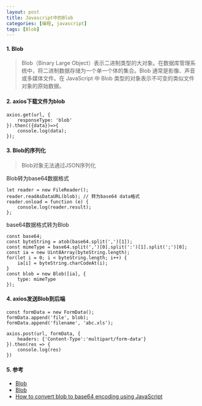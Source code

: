 ```yaml
---
layout: post
title: Javascript中的Blob
categories: [编程, javascript]
tags: [Blob]
---
```


> 

#### 1. Blob

> Blob（Binary Large Object）表示二进制类型的大对象。在数据库管理系统中，将二进制数据存储为一个单一个体的集合。Blob 通常是影像、声音或多媒体文件。在 JavaScript 中 Blob 类型的对象表示不可变的类似文件对象的原始数据。

#### 2. axios下载文件为blob

```
axios.get(url, {
    responseType: 'blob'
}).then(({data})=>{
    console.log(data);
});

```

#### 3. Blob的序列化

> Blob对象无法通过JSON序列化

Blob转为base64数据格式
```
let reader = new FileReader();
reader.readAsDataURL(blob); // 转为base64 data格式
reader.onload = function (e) {
    console.log(reader.result);
};
```

base64数据格式转为Blob
```
const base64;
const byteString = atob(base64.split(',')[1]);
const mimeType = base64.split(',')[0].split(':')[1].split(';')[0];
const ia = new Uint8Array(byteString.length);
for(let i = 0; i < byteString.length; i++) {
    ia[i] = byteString.charCodeAt(i);
}
const blob = new Blob([ia], {
    type: mimeType
});
```

#### 4. axios发送Blob到后端
```
const formData = new FormData();
formData.append('file', blob);
formData.append('filename', 'abc.xls');

axios.post(url, formData, {
    headers: {'Content-Type':'multipart/form-data'}
}).then(res => {
    console.log(res)
})
```

#### 5. 参考

* [Blob](https://developer.mozilla.org/zh-CN/docs/Web/API/Blob/Blob)
* [Blob](https://javascript.info/blob)
* [How to convert blob to base64 encoding using JavaScript](https://www.geeksforgeeks.org/how-to-convert-blob-to-base64-encoding-using-javascript/)